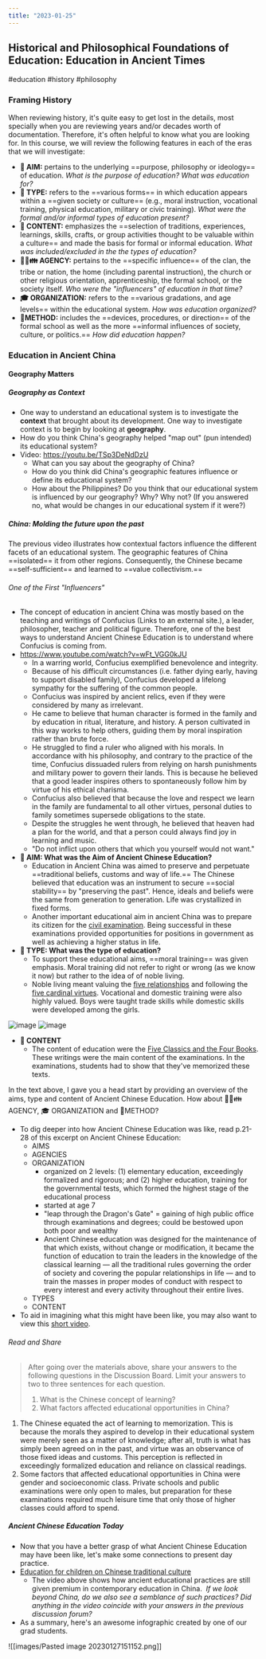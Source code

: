 ```yaml
---
title: "2023-01-25"
---
```

## Historical and Philosophical Foundations of Education: Education in Ancient Times
#education #history #philosophy 
### Framing History
When reviewing history, it's quite easy to get lost in the details, most specially when you are reviewing years and/or decades worth of documentation. Therefore, it's often helpful to know what you are looking for. In this course, we will review the following features in each of the eras that we will investigate:
- **🎯 AIM:** pertains to the underlying ==purpose, philosophy or ideology== of education. *What is the purpose of education? What was education for?*
- **🏫 TYPE:** refers to the ==various forms== in which education appears within a ==given society or culture== (e.g., moral instruction, vocational training, physical education, military or civic training). *What were the formal and/or informal types of education present?*
- **📖 CONTENT:** emphasizes the ==selection of traditions, experiences, learnings, skills, crafts, or group activities thought to be valuable within a culture== and made the basis for formal or informal education. *What was included/excluded in the the types of education?*
- **👨‍🏫👪 AGENCY:** pertains to the ==specific influence== of the clan, the tribe or nation, the home (including parental instruction), the church or other religious orientation, apprenticeship, the formal school, or the society itself. *Who were the "influencers" of education in that time?*
- **🎓 ORGANIZATION:** refers to the ==various gradations, and age levels== within the educational system. *How was education organized?*
- **🙋METHOD:** includes the ==devices, procedures, or direction== of the formal school as well as the more ==informal influences of society, culture, or politics.== *How did education happen?*

### Education in Ancient China
#### Geography Matters
##### Geography as Context
- One way to understand an educational system is to investigate the **context** that brought about its development. One way to investigate context is to begin by looking at **geography**. 
- How do you think China's geography helped "map out" (pun intended) its educational system?
- Video: https://youtu.be/TSp3DeNdDzU
	-  What can you say about the geography of China?
	- How do you think did China's geographic features influence or define its educational system?
	- How about the Philippines? Do you think that our educational system is influenced by our geography? Why? Why not? (If you answered no, what would be changes in our educational system if it were?)

##### China: Molding the future upon the past
The previous  video illustrates how contextual factors influence the different facets of  an educational system.  The geographic features of China ==isolated== it from other regions. Consequently, the Chinese became ==self-sufficient== and learned to ==value collectivism.==

###### One of the First "Influencers"
- The concept of education in ancient China was mostly based on the teaching and writings of Confucius (Links to an external site.), a leader, philosopher, teacher and political figure. Therefore, one of the best ways to understand Ancient Chinese Education is to understand where Confucius is coming from.
- https://www.youtube.com/watch?v=wFt_VGG0kJU
	- In a warring world, Confucius exemplified benevolence and integrity.
	- Because of his difficult circumstances (i.e. father dying early, having to support disabled family), Confucius developed a lifelong sympathy for the suffering of the common people.
	- Confucius was inspired by ancient relics, even if they were considered by many as irrelevant.
	- He came to believe that human character is formed in the family and by education in ritual, literature, and history. A person cultivated in this way works to help others, guiding them by moral inspiration rather than brute force.
	- He struggled to find a ruler who aligned with his morals. In accordance with his philosophy, and contrary to the practice of the time, Confucius dissuaded rulers from relying on harsh punishments and military power to govern their lands. This is because he believed that a good leader inspires others to spontaneously follow him by virtue of his ethical charisma.
	- Confucius also believed that because the love and respect we learn in the family are fundamental to all other virtues, personal duties to family sometimes supersede obligations to the state.
	- Despite the struggles he went through, he believed that heaven had a plan for the world, and that a person could always find joy in learning and music.
	- "Do not inflict upon others that which you yourself would not want."
- **🎯 AIM: What was the Aim of Ancient Chinese Education?**
	- Education in Ancient China was aimed to preserve and perpetuate ==traditional beliefs, customs and way of life.== The Chinese believed that education was an instrument to secure ==social stability== by "preserving the past".   Hence, ideals and beliefs were the same from generation to generation. Life was crystallized in fixed forms. 
	- Another  important educational aim in ancient China was to prepare its citizen for the [civil examination](https://www.ancient.eu/article/1335/the-civil-service-examinations-of-imperial-china/).  Being successful in these examinations provided opportunities for positions in government as well as achieving a higher status in life.
- **🏫 TYPE: What was the type of education?**
	- To support these educational aims, ==moral training== was given emphasis.  Moral training  did not refer to right or wrong (as we know it now) but rather to the idea of of noble living.  
	- Noble living meant valuing the [five relationships](https://prezi.com/33o0lrhkpeow/the-five-relationships/) and following the [five cardinal virtues](http://www.goolevalve.com/news/news-detail-195.html). Vocational and domestic training were also highly valued.  Boys were taught trade skills while domestic skills were developed among the girls. 

![image](https://user-images.githubusercontent.com/23095578/214774293-50d83833-acb6-4333-838a-0534efdc0457.png)
![image](https://user-images.githubusercontent.com/23095578/214770589-12359c1e-d16b-4c93-8d2a-85659e163932.png)

- **📖 CONTENT**
	- The content of education were the [Five Classics and the Four Books](https://academics.hamilton.edu/asian_studies/home/culttemp/sitePages/fiveclassics.html).  These writings were the main content of the examinations. In the examinations, students had to show that they've memorized these texts.

In the text above, I gave you a head start by providing an overview of the aims, type and content of Ancient Chinese Education. How about 👨‍🏫👪 AGENCY, 🎓 ORGANIZATION and 🙋METHOD?
- To dig deeper into how Ancient Chinese Education was like, read p.21-28 of this excerpt on Ancient Chinese Education:
	- AIMS
	- AGENCIES
	- ORGANIZATION
		- organized on 2 levels: (1) elementary education, exceedingly formalized and rigorous; and (2) higher education, training for the governmental tests, which formed the highest stage of the educational process
		- started at age 7
		- "leap through the Dragon's Gate" = gaining of  high public office through examinations and degrees; could be bestowed upon both poor and wealthy 
		- Ancient Chinese education was designed for the maintenance of that which exists, without change or modification, it became the function of education to train the leaders in the knowledge of the classical learning — all the traditional rules governing the order of society and covering the popular relationships in life — and to train the masses in proper modes of conduct with respect to every interest and every activity throughout their entire lives.
	- TYPES
	- CONTENT 
- To aid in imagining what this might have been like, you may also want to view this [short video](https://www.youtube.com/watch?v=v_ukxlUlGyI).	

###### Read and Share
> After going over the materials above, share your answers to the following questions in the Discussion Board.  Limit your answers to two to three sentences for each question.
> 1. What is the Chinese concept of learning?
> 2. What factors affected educational opportunities in China?

1. The Chinese equated the act of learning to memorization. This is because the morals they aspired to develop in their educational system were merely seen as a matter of knowledge; after all, truth is what has simply been agreed on in the past, and virtue was an observance of those fixed ideas and customs. This perception is reflected in exceedingly formalized education and reliance on classical readings.
2. Some factors that affected educational opportunities in China were gender and socioeconomic class. Private schools and public examinations were only open to males, but preparation for these examinations required much leisure time that only those of higher classes could afford to spend.

##### Ancient Chinese Education Today
- Now that you have a better grasp of what Ancient Chinese Education may have been like, let's make some connections to present day practice.
- [Education for children on Chinese traditional culture](https://www.youtube.com/watch?v=lSVMzBFRhsQ)
	- The video above shows how ancient educational practices are still given premium in contemporary education in China.  _If we look beyond China, do we also see a semblance of such practices? Did anything in the video coincide with your answers in the previous discussion forum?_
- As a summary, here's an awesome infographic created by one of our grad students.

![[images/Pasted image 20230127151152.png]]




